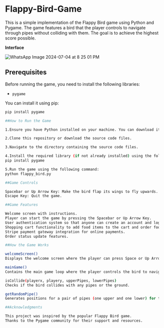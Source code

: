# Flappy-Bird-Game

This is a simple implementation of the Flappy Bird game using Python and Pygame. The game features a bird that the player controls to navigate through pipes without colliding with them. The goal is to achieve the highest score possible.

**Interface**

![WhatsApp Image 2024-07-04 at 8 25 01 PM](https://github.com/VaishnaviSingh1/Flappy-Bird-Game/assets/98222001/5246ec73-9225-439b-b801-c3bc3ee5e1f0)


## Prerequisites

Before running the game, you need to install the following libraries:

- `pygame`

You can install it using pip:

```bash
pip install pygame

##How to Run the Game

1.Ensure you have Python installed on your machine. You can download it from python.org.

2.Clone this repository or download the source code files.

3.Navigate to the directory containing the source code files.

4.Install the required library (if not already installed) using the following command:
pip install pygame

5.Run the game using the following command:
python flappy_bird.py

##Game Controls

Spacebar or Up Arrow Key: Make the bird flap its wings to fly upwards.
Escape Key: Quit the game.

##Game Features

Welcome screen with instructions.
Player can start the game by pressing the Spacebar or Up Arrow Key.
User authentication system so that anyone can create an account and log in to the food order website.
Shopping cart functionality to add food items to the cart and order food.
Stripe payment gateway integration for online payments.
Order status update features.

##How the Game Works

welcomeScreen()
Displays the welcome screen where the player can press Space or Up Arrow to start the game.

mainGame()
Contains the main game loop where the player controls the bird to navigate through the pipes. The score increases as the bird passes through the pipes.

isCollide(playerx, playery, upperPipes, lowerPipes)
Checks if the bird collides with any pipes or the ground.

getRandomPipe()
Generates positions for a pair of pipes (one upper and one lower) for the game.

##Acknowledgments

This project was inspired by the popular Flappy Bird game.
Thanks to the Pygame community for their support and resources.




